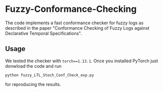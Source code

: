 # Fuzzy-Conformance-Checking
The code implements a fast conformance checker for fuzzy logs as described in the paper "Conformance Checking of Fuzzy Logs against Declarative Temporal Specifications".

## Usage
We tested the checker with `torch==1.13.1`. Once you installed PyTorch just donwload the code and run

`python fuzzy_LTL_Stoch_Conf_Check_exp.py`

for reproducing the results.
